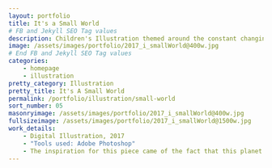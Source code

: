 ```yaml
---
layout: portfolio
title: It's a Small World
# FB and Jekyll SEO Tag values
description: Children's Illustration themed around the constant changing of moods of our planet Earth.
image: /assets/images/portfolio/2017_i_smallWorld@400w.jpg
# End FB and Jekyll SEO Tag values
categories: 
    - homepage
    - illustration
pretty_category: Illustration
pretty_title: It's A Small World
permalink: /portfolio/illustration/small-world
sort_number: 05
masonryimage: /assets/images/portfolio/2017_i_smallWorld@400w.jpg
fullsizeimage: /assets/images/portfolio/2017_i_smallWorld@1500w.jpg
work_details:
    - Digital Illustration, 2017
    - "Tools used: Adobe Photoshop"
    - The inspiration for this piece came of the fact that this planet is a non-stop affir, on constant change. Where there's winter on one side, there is summer on the other. While one side is having a sunny day, the other side is wrapped in the dark of the night, and so forth.
---
```


